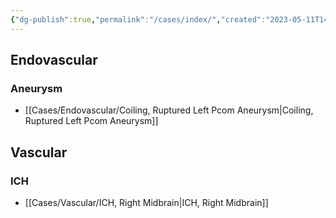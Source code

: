 ```yaml
---
{"dg-publish":true,"permalink":"/cases/index/","created":"2023-05-11T14:23:01.000-05:00","updated":"2023-05-12T22:41:45.967-05:00"}
---
```



## Endovascular

### Aneurysm

- [[Cases/Endovascular/Coiling, Ruptured Left Pcom Aneurysm\|Coiling, Ruptured Left Pcom Aneurysm]]

## Vascular

### ICH

- [[Cases/Vascular/ICH, Right Midbrain\|ICH, Right Midbrain]]
